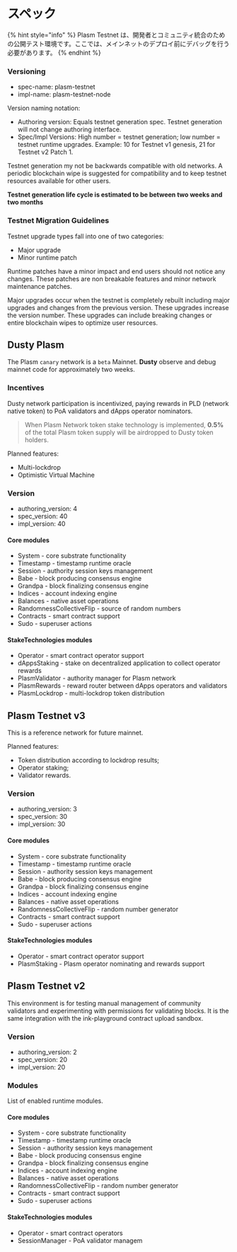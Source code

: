# スペック

{% hint style="info" %}
Plasm Testnet は、開発者とコミュニティ統合のための公開テスト環境です。ここでは、メインネットのデプロイ前にデバッグを行う必要があります。
{% endhint %}

### Versioning <a id="versioning"></a>

* spec-name: plasm-testnet
* impl-name: plasm-testnet-node

Version naming notation:

* Authoring version: Equals testnet generation spec. Testnet generation will not change authoring interface.
* Spec/Impl Versions: High number = testnet generation; low number = testnet runtime upgrades. Example: 10 for Testnet v1 genesis, 21 for Testnet v2 Patch 1.

Testnet generation my not be backwards compatible with old networks. A periodic blockchain wipe is suggested for compatibility and to keep testnet resources available for other users.

**Testnet generation life cycle is estimated to be between two weeks and two months**

### Testnet Migration Guidelines <a id="testnet-migration-guidelines"></a>

Testnet upgrade types fall into one of two categories:

* Major upgrade
* Minor runtime patch

Runtime patches have a minor impact and end users should not notice any changes. These patches are non breakable features and minor network maintenance patches.

Major upgrades occur when the testnet is completely rebuilt including major upgrades and changes from the previous version. These upgrades increase the version number. These upgrades can include breaking changes or entire blockchain wipes to optimize user resources.

## Dusty Plasm <a id="dusty-plasm"></a>

The Plasm `canary` network is a `beta` Mainnet. **Dusty** observe and debug mainnet code for approximately two weeks.

### Incentives <a id="incentives"></a>

Dusty network participation is incentivized, paying rewards in PLD \(network native token\) to PoA validators and dApps operator nominators.

> When Plasm Network token stake technology is implemented, **0.5%** of the total Plasm token supply will be airdropped to Dusty token holders.

Planned features:

* Multi-lockdrop
* Optimistic Virtual Machine

### Version <a id="version"></a>

* authoring\_version: 4
* spec\_version: 40
* impl\_version: 40

#### Core modules <a id="core-modules"></a>

* System - core substrate functionality
* Timestamp - timestamp runtime oracle
* Session - authority session keys management
* Babe - block producing consensus engine
* Grandpa - block finalizing consensus engine
* Indices - account indexing engine
* Balances - native asset operations
* RandomnessCollectiveFlip - source of random numbers
* Contracts - smart contract support
* Sudo - superuser actions

#### StakeTechnologies modules <a id="staketechnologies-modules"></a>

* Operator - smart contract operator support
* dAppsStaking - stake on decentralized application to collect operator rewards
* PlasmValidator - authority manager for Plasm network
* PlasmRewards - reward router between dApps operators and validators
* PlasmLockdrop - multi-lockdrop token distribution

## Plasm Testnet v3 <a id="plasm-testnet-v3"></a>

This is a reference network for future mainnet.

Planned features:

* Token distribution according to lockdrop results;
* Operator staking;
* Validator rewards.

### Version <a id="version"></a>

* authoring\_version: 3
* spec\_version: 30
* impl\_version: 30

#### Core modules <a id="core-modules"></a>

* System - core substrate functionality
* Timestamp - timestamp runtime oracle
* Session - authority session keys management
* Babe - block producing consensus engine
* Grandpa - block finalizing consensus engine
* Indices - account indexing engine
* Balances - native asset operations
* RandomnessCollectiveFlip - random number generator
* Contracts - smart contract support
* Sudo - superuser actions

#### StakeTechnologies modules <a id="staketechnologies-modules"></a>

* Operator - smart contract operator support
* PlasmStaking - Plasm operator nominating and rewards support

## Plasm Testnet v2 <a id="plasm-testnet-v2"></a>

This environment is for testing manual management of community validators and experimenting with permissions for validating blocks. It is the same integration with the ink-playground contract upload sandbox.

### Version <a id="version"></a>

* authoring\_version: 2
* spec\_version: 20
* impl\_version: 20

### Modules <a id="modules"></a>

List of enabled runtime modules.

#### Core modules <a id="core-modules"></a>

* System - core substrate functionality
* Timestamp - timestamp runtime oracle
* Session - authority session keys management
* Babe - block producing consensus engine
* Grandpa - block finalizing consensus engine
* Indices - account indexing engine
* Balances - native asset operations
* RandomnessCollectiveFlip - random number generator
* Contracts - smart contract support
* Sudo - superuser actions

#### StakeTechnologies modules <a id="staketechnologies-modules"></a>

* Operator - smart contract operators
* SessionManager - PoA validator managem

